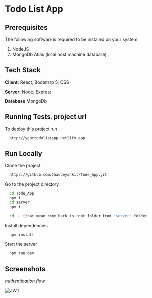 
# Todo List App



## Prerequisites
The following software is required to be installed on your system:
1. NodeJS
2. MongoDb Atlas (local host machine database)

    
## Tech Stack

**Client:** React, Bootstrap 5, CSS

**Server:** Node, Express

**Database** MongoDb

## Running Tests, project url

To deploy this project run

```bash
  http://yourtodolistapp.netlify.app
```


## Run Locally

Clone the project

```bash
  https://github.com/Chaubeyankit/Tode_App.git
```

Go to the project directory

```bash
  cd Tode_App
  npm i
  cd server
  npm i

  cd .. (that mean come back to root folder from "server" folder

```

Install dependencies

```bash
  npm install
```

Start the server

```bash
  npm run dev
```


## Screenshots
*authentication flow*

![JWT](https://github.com/Chaubeyankit/Tode_App/assets/90557067/953c341f-4219-4c0f-9478-56a0145ec081)

